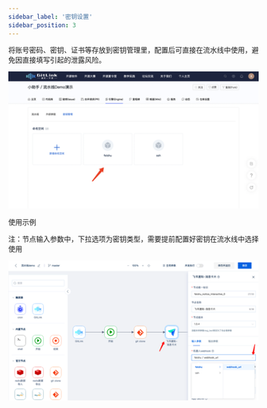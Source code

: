 ```yaml
---
sidebar_label: '密钥设置'      
sidebar_position: 3     
---
```

  
  
  将账号密码、密钥、证书等存放到密钥管理里，配置后可直接在流水线中使用，避免因直接填写引起的泄露风险。

![secret1](../../static/img/engine/secret1.png)


使用示例

注：节点输入参数中，下拉选项为密钥类型，需要提前配置好密钥在流水线中选择使用

![secret2](../../static/img/engine/secret2.png)